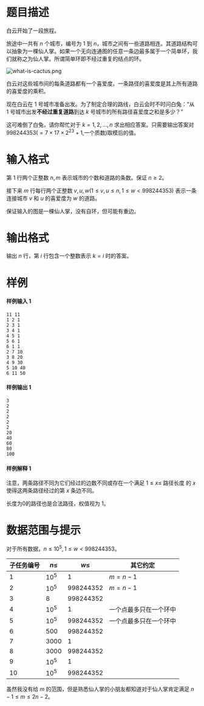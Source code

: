 
# 题目描述

白云开始了一段旅程。

旅途中一共有 $n$ 个城市，编号为 $1$ 到 $n$，城市之间有一些道路相连。其道路结构可以抽象为一棵仙人掌。如果一个无向连通图的任意一条边最多属于一个简单环，我们就称之为仙人掌。所谓简单环即不经过重复的结点的环。

![what-is-cactus.png](source/loj/2475/img/aHR0cHM6Ly9pLmxvbGkubmV0LzIwMTgvMDQvMDcvNWFjODM4MWMyZDJkZC5wbmc=.png)

白云对这些城市间的每条道路都有一个喜爱度。一条路径的喜爱度是其上所有道路的喜爱度的乘积。

现在白云在 $1$ 号城市准备出发。为了制定合理的路线，白云会时不时问白兔：“从 $1$ 号城市出发**不经过重复道路**到达 $k$ 号城市的所有路径喜爱度之和是多少？”

这可难倒了白兔，请你帮忙对于 $k=1,2,\ldots,n$ 求出相应答案。只需要输出答案对$998244353( = 7\times 17\times 2^{23}+1,$一个质数$)$取模后的值。


# 输入格式

第 $1$ 行两个正整数 $n,m$ 表示城市的个数和道路的条数。保证 $n \ge 2$。

接下来 $m$ 行每行两个正整数 $v,u,w(1 \le v,u \le n,1 \le w < 998244353)$ 表示一条连接城市 $v$ 和 $u$ 的喜爱度为 $w$ 的道路。

保证输入的图是一棵仙人掌，没有自环，但可能有重边。


# 输出格式

输出 $n$ 行，第 $i$ 行包含一个整数表示 $k=i$ 时的答案。


# 样例

#### 样例输入 1
```plain
11 11
1 2 1
2 3 1
3 4 1
4 5 1
5 6 1
6 1 1
2 7 10
3 8 20
4 9 30
5 10 40
6 11 50
```

#### 样例输出 1
```plain
3
2
2
2
2
2
20
40
60
80
100
```

#### 样例解释 1

注意，两条路径不同为它们经过的边数不同或存在一个满足 $1 \le x \le$ 路径长度 的 $x$ 使得这两条路径经过的第 $x$ 条边不同。

长度为$0$的路径也是合法路径，权值视为 $1$。


# 数据范围与提示

对于所有数据，$n \le 10^5,1 \le w < 998244353$。

| 子任务编号 | $n \leq$ | $w \leq$    | 其它约定               |
| -----      | -------  | ------      | ------                 |
| 1          | $10^5$   | $1$         | $m=n-1$                |
| 2          | $10^5$   | $998244352$ | $m=n-1$                |
| 3          | $8$      | $998244352$ |                        |
| 4          | $10^5$   | $1$                | 一个点最多只在一个环中     |
| 5          | $10^5$   | $998244352$ | 一个点最多只在一个环中     |
| 6          | $500$    | $998244352$ |                        |
| 7        | $3000$   | $1$ |                        |
| 8        | $3000$   | $998244352$ |                        |
| 9       | $10^5$   | $1$ |                        |
| 10       | $10^5$   | $998244352$ |    |                    |

虽然我没有给 $m$ 的范围，但是熟悉仙人掌的小朋友都知道对于仙人掌肯定满足 $n-1 \le m \le 2n-2$。

